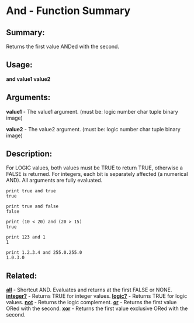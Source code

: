 # And - Function Summary

## Summary:

Returns the first value ANDed with the second.

## Usage:

**and value1 value2**

## Arguments:

**value1** - The value1 argument. (must be: logic number char tuple binary image)

**value2** - The value2 argument. (must be: logic number char tuple binary image)

## Description:

For LOGIC values, both values must be TRUE to return TRUE, otherwise a FALSE is returned. For integers, each bit is separately affected (a numerical AND). All arguments are fully evaluated.

```
print true and true
true
```

```
print true and false
false
```

```
print (10 < 20) and (20 > 15)
true
```

```
print 123 and 1
1
```

```
print 1.2.3.4 and 255.0.255.0
1.0.3.0
```

## Related:

[**all**](http://www.rebol.com/docs/words/wall.html) - Shortcut AND. Evaluates and returns at the first FALSE or NONE.
[**integer?**](http://www.rebol.com/docs/words/wintegerq.html) - Returns TRUE for integer values.
[**logic?**](http://www.rebol.com/docs/words/wlogicq.html) - Returns TRUE for logic values.
[**not**](http://www.rebol.com/docs/words/wnot.html) - Returns the logic complement.
[**or**](http://www.rebol.com/docs/words/wor.html) - Returns the first value ORed with the second.
[**xor**](http://www.rebol.com/docs/words/wxor.html) - Returns the first value exclusive ORed with the second.